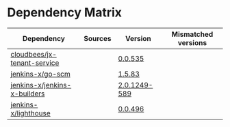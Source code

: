 # Dependency Matrix

Dependency | Sources | Version | Mismatched versions
---------- | ------- | ------- | -------------------
[cloudbees/jx-tenant-service](https://github.com/cloudbees/jx-tenant-service) |  | [0.0.535](https://github.com/cloudbees/jx-tenant-service/releases/tag/v0.0.535) | 
[jenkins-x/go-scm](https://github.com/jenkins-x/go-scm) |  | [1.5.83]() | 
[jenkins-x/jenkins-x-builders](https://github.com/jenkins-x/jenkins-x-builders) |  | [2.0.1249-589]() | 
[jenkins-x/lighthouse](https://github.com/jenkins-x/lighthouse) |  | [0.0.496]() | 
